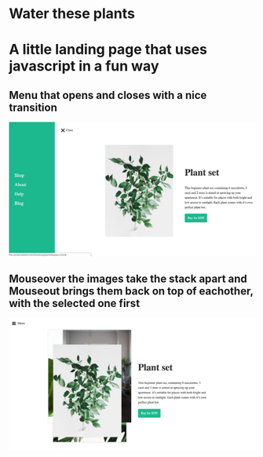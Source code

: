 # Water these plants


# A little landing page that uses javascript in a fun way

## Menu that opens and closes with a nice transition
![alt text](assets/image1.png)

## Mouseover the images take the stack apart and Mouseout brings them back on top of eachother, with the selected one first
![alt text](assets/image2.png)
